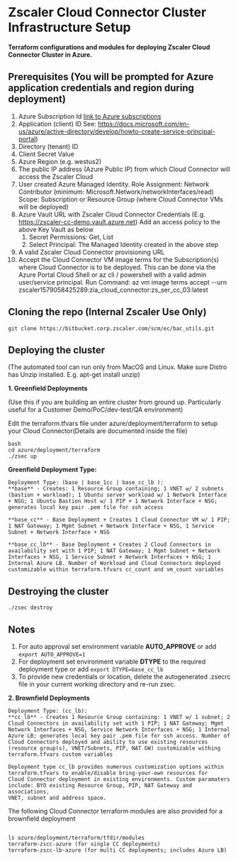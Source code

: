 # Zscaler Cloud Connector Cluster Infrastructure Setup

**Terraform configurations and modules for deploying Zscaler Cloud Connector Cluster in Azure.**

## Prerequisites (You will be prompted for Azure application credentials and region during deployment)

1. Azure Subscription Id
[link to Azure subscriptions](https://portal.azure.com/#blade/Microsoft_Azure_Billing/SubscriptionsBlade)
2. Application (client) ID  See: https://docs.microsoft.com/en-us/azure/active-directory/develop/howto-create-service-principal-portal)
3. Directory (tenant) ID
4. Client Secret Value
5. Azure Region (e.g. westus2)
6. The public IP address (Azure Public IP) from which Cloud Connector will access the Zscaler Cloud
7. User created Azure Managed Identity.
    Role Assignment:  Network Contributor (minimum: Microsoft.Network/networkInterfaces/read)
    Scope: Subscription or Resource Group (where Cloud Connector VMs will be deployed)
8. Azure Vault URL with Zscaler Cloud Connector Credentials (E.g. https://zscaler-cc-demo.vault.azure.net)
   Add an access policy to the above Key Vault as below
   1. Secret Permissions: Get, List
   2. Select Principal: The Managed Identity created in the above step
9. A valid Zscaler Cloud Connector provisioning URL
10. Accept the Cloud Connector VM image terms for the Subscription(s) where Cloud Connector is to be deployed. This can be done via the Azure Portal    Cloud Shell or az cli / powershell with a valid admin user/service principal.
    Run Command: az vm image terms accept --urn zscaler1579058425289:zia_cloud_connector:zs_ser_cc_03:latest

## Cloning the repo (Internal Zscaler Use Only)

`git clone https://bitbucket.corp.zscaler.com/scm/ec/bac_utils.git`

## Deploying the cluster
(The automated tool can run only from MacOS and Linux. Make sure Distro has Unzip installed. E.g. apt-get install unzip)   
 
**1. Greenfield Deployments**

(Use this if you are building an entire cluster from ground up.
 Particularly useful for a Customer Demo/PoC/dev-test/QA environment)

Edit the terraform.tfvars file under azure/deployment/terraform to setup your Cloud Connector(Details are documented inside the file)
```
bash
cd azure/deployment/terraform
./zsec up
```
**Greenfield Deployment Type:**

```
Deployment Type: (base | base_1cc | base_cc_lb ):
**base** - Creates: 1 Resource Group containing; 1 VNET w/ 2 subnets (bastion + workload); 1 Ubuntu server workload w/ 1 Network Interface + NSG; 1 Ubuntu Bastion Host w/ 1 PIP + 1 Network Interface + NSG; generates local key pair .pem file for ssh access

**base_cc** - Base Deployment + Creates 1 Cloud Connector VM w/ 1 PIP; 1 NAT Gateway; 1 Mgmt Subnet + Network Interface + NSG, 1 Service Subnet + Network Interface + NSG

**base_cc_lb** - Base Deployment + Creates 2 Cloud Connectors in availability set with 1 PIP; 1 NAT Gateway; 1 Mgmt Subnet + Network Interfaces + NSG, 1 Service Subnet + Network Interfaces + NSG; 1 Internal Azure LB. Number of Workload and Cloud Connectors deployed customizable within terraform.tfvars cc_count and vm_count variables
```

## Destroying the cluster
```
./zsec destroy
```

## Notes

1. For auto approval set environment variable **AUTO_APPROVE** or add `export AUTO_APPROVE=1`
2. For deployment set environment variable **DTYPE** to the required deployment type or add `export DTYPE=base_cc_lb`
3. To provide new credentials or location, delete the autogenerated .zsecrc file in your current working directory and re-run zsec.

**2. Brownfield Deployments**

```
Deployment Type: (cc_lb):
**cc_lb** - Creates 1 Resource Group containing: 1 VNET w/ 1 subnet; 2 Cloud Connectors in availability set with 1 PIP; 1 NAT Gateway; Mgmt Network Interfaces + NSG, Service Network Interfaces + NSG; 1 Internal Azure LB; generates local key pair .pem file for ssh access. Number of Cloud Connectors deployed and ability to use existing resources (resource group(s), VNET/Subnets, PIP, NAT GW) customizable withing terraform.tfvars custom variables

Deployment type cc_lb provides numerous customization options within terraform.tfvars to enable/disable bring-your-own resources for
Cloud Connector deployment in existing environments. Custom paramaters include: BYO existing Resource Group, PIP, NAT Gateway and associations,
VNET, subnet and address space.
```

The following Cloud Connector terraform modules are also provided for a brownfield deployment
 ```

ls azure/deployment/terraform/tfdir/modules
terraform-zscc-azure (for single CC deployments)
terraform-zscc-lb-azure (for multi CC deployments; includes Azure LB)
```
